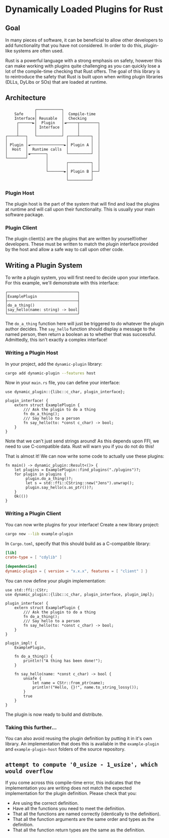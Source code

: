 # Dynamically Loaded Plugins for Rust

## Goal

In many pieces of software, it can be beneficial to allow other developers to add functionality that you have not considered. In order to do this, plugin-like systems are often used.

Rust is a powerful language with a strong emphasis on safety, however this can make working with plugins quite challenging as you can quickly lose a lot of the compile-time checking that Rust offers. The goal of this library is to reintroduce the safety that Rust is built upon when writing plugin libraries (DLLs, DyLibs or SOs) that are loaded at runtime.

## Architecture

```text
             ┌───────────┐                
    Safe     │           │  Compile-time  
    Interface│ Reusable  │  Checking      
     ┌──────►│  Plugin   │◄─────┬────────┐
     │       │ Interface │      │        │
     │       │           │      │        │
┌────┴───┐   └───────────┘ ┌────┴─────┐  │
│        │                 │          │  │
│ Plugin │◄───────────────►│ Plugin A │  │
│  Host  │  Runtime calls  │          │  │
│        │◄───────┐        └──────────┘  │
└────────┘        │                      │
                  │        ┌──────────┐  │
                  │        │          │  │
                  └───────►│ Plugin B ├──┘
                           │          │   
                           └──────────┘   
```

### Plugin Host

The plugin host is the part of the system that will find and load the plugins at runtime and will call upon their functionality. This is usually your main software package.

### Plugin Client

The plugin client(s) are the plugins that are written by yourself/other developers. These must be written to match the plugin interface provided by the host and allow a
safe way to call upon other code.

## Writing a Plugin System

To write a plugin system, you will first need to decide upon your interface. For this example, we'll demonstrate with this interface:

```text
┌───────────────────────────────┐
│ExamplePlugin                  │
├───────────────────────────────┤
│do_a_thing()                   │
│say_hello(name: string) -> bool│
└───────────────────────────────┘
```

The `do_a_thing` function here will just be triggered to do whatever the plugin author decides. The `say_hello` function should display a message to the named person, then return a boolean as to whether that was successful. Admittedly, this isn't exactly a complex interface!

### Writing a Plugin Host

In your project, add the `dynamic-plugin` library:

```sh
cargo add dynamic-plugin --features host
```

Now in your `main.rs` file, you can define your interface:

```ignore
use dynamic_plugin::{libc::c_char, plugin_interface};

plugin_interface! {
    extern struct ExamplePlugin {
        /// Ask the plugin to do a thing
        fn do_a_thing();
        /// Say hello to a person
        fn say_hello(to: *const c_char) -> bool;
    }
}
```

Note that we can't just send strings around! As this depends upon FFI, we need to use C-compatible data. Rust will warn you if you do not do this!

That is almost it! We can now write some code to actually use these plugins:

```ignore
fn main() -> dynamic_plugin::Result<()> {
    let plugins = ExamplePlugin::find_plugins("./plugins")?;
    for plugin in plugins {
         plugin.do_a_thing()?;
         let s = std::ffi::CString::new("Jens").unwrap();
         plugin.say_hello(s.as_ptr())?;
    }
    Ok(())
}
```

### Writing a Plugin Client

You can now write plugins for your interface! Create a new library project:

```sh
cargo new --lib example-plugin
```

In `Cargo.toml`, specify that this should build as a C-compatible library:

```toml
[lib]
crate-type = [ "cdylib" ]

[dependencies]
dynamic-plugin = { version = "x.x.x", features = [ "client" ] }
```

You can now define your plugin implementation:

```ignore
use std::ffi::CStr;
use dynamic_plugin::{libc::c_char, plugin_interface, plugin_impl};

plugin_interface! {
    extern struct ExamplePlugin {
        /// Ask the plugin to do a thing
        fn do_a_thing();
        /// Say hello to a person
        fn say_hello(to: *const c_char) -> bool;
    }
}

plugin_impl! {
    ExamplePlugin,

    fn do_a_thing() {
        println!("A thing has been done!");
    }

    fn say_hello(name: *const c_char) -> bool {
        unsafe {
            let name = CStr::from_ptr(name);
            println!("Hello, {}!", name.to_string_lossy());
        }
        true
    }
}
```

The plugin is now ready to build and distribute.

### Taking this further...

You can also avoid reusing the plugin definition by putting it in it's own library. An implementation that does this is available in the `example-plugin` and `example-plugin-host` folders of the source repository.

## `attempt to compute '0_usize - 1_usize', which would overflow`

If you come across this compile-time error, this indicates that the implementation you are writing does not match the expected implementation for the plugin definition. Please check that you:

- Are using the correct definition.
- Have all the functions you need to meet the definition.
- That all the functions are named correctly (identically to the definition).
- That all the function arguments are the same order and types as the definition.
- That all the function return types are the same as the definition.

